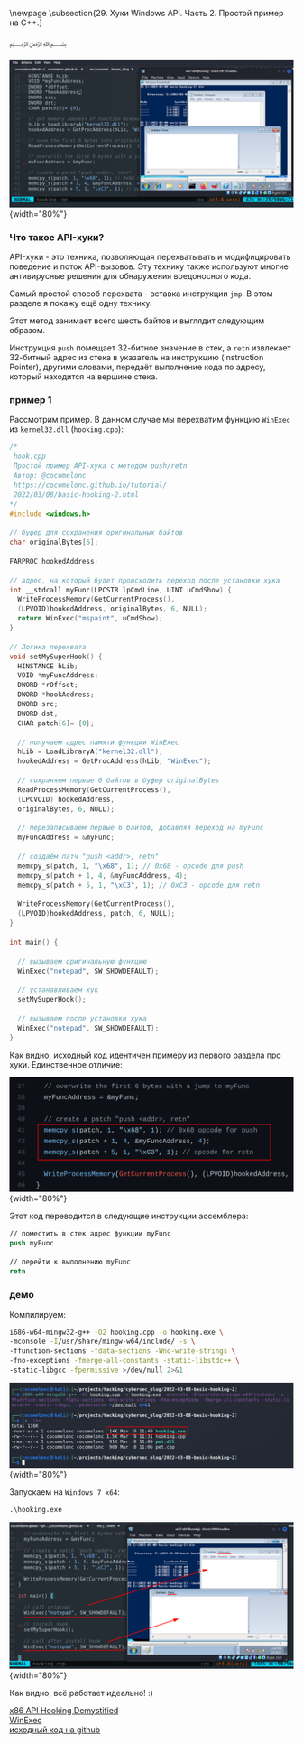 \newpage
\subsection{29. Хуки Windows API. Часть 2. Простой пример на C++.}

﷽

![api hooking](./images/42/2022-03-09_11-38.png){width="80%"}    

### Что такое API-хуки?

API-хуки - это техника, позволяющая перехватывать и модифицировать поведение и поток API-вызовов. Эту технику также используют многие антивирусные решения для обнаружения вредоносного кода.    

Самый простой способ перехвата - вставка инструкции `jmp`. В этом разделе я покажу ещё одну технику.    

Этот метод занимает всего шесть байтов и выглядит следующим образом.    

Инструкция `push` помещает 32-битное значение в стек, а `retn` извлекает 32-битный адрес из стека в указатель на инструкцию (Instruction Pointer), другими словами, передаёт выполнение кода по адресу, который находится на вершине стека.    

### пример 1

Рассмотрим пример. В данном случае мы перехватим функцию `WinExec` из `kernel32.dll` (`hooking.cpp`):    

```cpp
/*
 hook.cpp
 Простой пример API-хука с методом push/retn
 Автор: @cocomelonc
 https://cocomelonc.github.io/tutorial/
 2022/03/08/basic-hooking-2.html
*/
#include <windows.h>

// буфер для сохранения оригинальных байтов
char originalBytes[6];

FARPROC hookedAddress;

// адрес, на который будет происходить переход после установки хука
int __stdcall myFunc(LPCSTR lpCmdLine, UINT uCmdShow) {
  WriteProcessMemory(GetCurrentProcess(), 
  (LPVOID)hookedAddress, originalBytes, 6, NULL);
  return WinExec("mspaint", uCmdShow);
}

// Логика перехвата
void setMySuperHook() {
  HINSTANCE hLib;
  VOID *myFuncAddress;
  DWORD *rOffset;
  DWORD *hookAddress;
  DWORD src;
  DWORD dst;
  CHAR patch[6]= {0};

  // получаем адрес памяти функции WinExec
  hLib = LoadLibraryA("kernel32.dll");
  hookedAddress = GetProcAddress(hLib, "WinExec");

  // сохраняем первые 6 байтов в буфер originalBytes
  ReadProcessMemory(GetCurrentProcess(), 
  (LPCVOID) hookedAddress, 
  originalBytes, 6, NULL);

  // перезаписываем первые 6 байтов, добавляя переход на myFunc
  myFuncAddress = &myFunc;

  // создаём патч "push <addr>, retn"
  memcpy_s(patch, 1, "\x68", 1); // 0x68 - opcode для push
  memcpy_s(patch + 1, 4, &myFuncAddress, 4);
  memcpy_s(patch + 5, 1, "\xC3", 1); // 0xC3 - opcode для retn

  WriteProcessMemory(GetCurrentProcess(), 
  (LPVOID)hookedAddress, patch, 6, NULL);
}

int main() {

  // вызываем оригинальную функцию
  WinExec("notepad", SW_SHOWDEFAULT);

  // устанавливаем хук
  setMySuperHook();

  // вызываем после установки хука
  WinExec("notepad", SW_SHOWDEFAULT);
}
```

Как видно, исходный код идентичен примеру из первого раздела про хуки. Единственное отличие:    

![api hooking 2](./images/42/2022-03-09_12-08.png){width="80%"}    

Этот код переводится в следующие инструкции ассемблера:    

```nasm
// поместить в стек адрес функции myFunc
push myFunc

// перейти к выполнению myFunc
retn
```

### демо

Компилируем:    

```bash
i686-w64-mingw32-g++ -O2 hooking.cpp -o hooking.exe \
-mconsole -I/usr/share/mingw-w64/include/ -s \
-ffunction-sections -fdata-sections -Wno-write-strings \
-fno-exceptions -fmerge-all-constants -static-libstdc++ \
-static-libgcc -fpermissive >/dev/null 2>&1
```

![api hooking 3](./images/42/2022-03-09_11-41.png){width="80%"}    

Запускаем на `Windows 7 x64`:    

```cmd
.\hooking.exe
```

![api hooking 4](./images/42/2022-03-09_12-26.png){width="80%"}    

Как видно, всё работает идеально! :)

[x86 API Hooking Demystified](http://jbremer.org/x86-api-hooking-demystified/)    
[WinExec](https://docs.microsoft.com/en-us/windows/win32/api/winbase/nf-winbase-winexec)    
[исходный код на github](https://github.com/cocomelonc/2022-03-08-basic-hooking-2)
